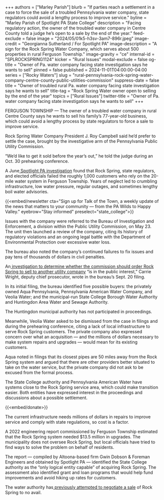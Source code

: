 +++
authors = ["Marley Parish"]
blurb = "If parties reach a settlement in a case to force the sale of a troubled Pennsylvania water company, state regulators could avoid a lengthy process to improve service."
byline = "Marley Parish of Spotlight PA State College"
description = "Facing regulatory action, the owner of the troubled water company in Centre County told a judge he’s open to a sale by the end of the year."
feed-exclude = false
image = "2024/05/01k5-h3sv-3am7-896r.jpeg"
image-credit = "Georgianna Sutherland / For Spotlight PA"
image-description = "A sign for the Rock Spring Water Company, which serves about 500 properties in rural Ferguson Township."
image-gravity = "ce"
internal-id = "SPLROCKSPRING1124"
kicker = "Rural Issues"
modal-exclude = false
og-title = "Owner of Pa. water company facing state investigation says he wants to sell"
pinned = false
published = 2024-11-01T04:00:00-04:00
series = ["Rocky Waters"]
slug = "rural-pennsylvania-rock-spring-water-company-centre-county-public-utilities-commission"
suppress-date = false
title = "Owner of troubled rural Pa. water company facing state investigation says he wants to sell"
title-tag = "Rock Spring Water owner open to selling by the end of the year"
topics = ["Rural Issues"]
twitter-title = "Owner of Pa. water company facing state investigation says he wants to sell"
+++

FERGUSON TOWNSHIP — The owner of a troubled water company in rural Centre County says he wants to sell his family’s 77-year-old business, which could avoid a lengthy process by state regulators to force a sale to improve service.

Rock Spring Water Company President J. Roy Campbell said he’d prefer to settle the case, brought by the investigative arm of the Pennsylvania Public Utility Commission.

“We’d like to get it sold before the year’s out,” he told the judge during an Oct. 30 prehearing conference.

A June<a href="https://www.spotlightpa.org/statecollege/2024/06/pennsylvania-rock-spring-water-company-ferguson-township-environment-utilities/"> Spotlight PA investigation</a> found that Rock Spring, state regulators, and elected officials failed the roughly 1,000 customers who rely on the 20-mile water system in Ferguson Township. Years of neglect led to crumbling infrastructure, low water pressure, regular outages, and sometimes lengthy boil water advisories.

{{<embed/newsletter cta="Sign up for Talk of the Town, a weekly update of the news that matters to your community — from the PA Wilds to Happy Valley." eyebrow="Stay informed" preselect="state_college">}}

Issues with the company were referred to the Bureau of Investigation and Enforcement, a division within the Public Utility Commission, on May 23. The unit then launched a review of the company, citing its history of regulatory violations and an ongoing legal battle with the Department of Environmental Protection over excessive water loss.

The bureau also noted the company’s continued failures to fix issues and pay tens of thousands of dollars in civil penalties.

An<a href="https://www.spotlightpa.org/statecollege/2024/09/rural-pennsylvania-rock-spring-water-company-centre-county-public-utilities-commission/"> investigation to determine whether the commission should order Rock Spring to sell to another utility company</a> “is in the public interest,” Carrie Wright, deputy chief prosecutor, wrote in the bureau’s Sept. 20 filing.

In its initial filing, the bureau identified five possible buyers: the privately owned Aqua Pennsylvania, Pennsylvania American Water Company, and Veolia Water; and the municipal-run State College Borough Water Authority and Huntingdon Area Water and Sewage Authority.

The Huntingdon municipal authority has not participated in proceedings.

Meanwhile, Veolia Water asked to be dismissed from the case in filings and during the prehearing conference, citing a lack of local infrastructure to serve Rock Spring customers. The private company also expressed concern over what an acquisition — and the millions of dollars necessary to make system repairs and upgrades — would mean for its existing customers.

Aqua noted in filings that its closest pipes are 50 miles away from the Rock Spring system and argued that there are other providers better situated to take on the water service, but the private company did not ask to be excused from the formal process.

The State College authority and Pennsylvania American Water have systems close to the Rock Spring service area, which could make transition easier. Both entities have expressed interest in the proceedings and discussions about a possible settlement.

{{<embed/donate>}}

The current infrastructure needs millions of dollars in repairs to improve service and comply with state regulations, so cost is a factor.

A 2022 engineering report commissioned by Ferguson Township estimated that the Rock Spring system needed $13.5 million in upgrades. The municipality does not oversee Rock Spring, but local officials have tried to find ways to solve the problem on behalf of residents.

The report — compiled by Altoona-based firm Gwin Dobson &amp; Foreman Engineers and obtained by Spotlight PA — identified the State College authority as the “only logical entity capable” of acquiring Rock Spring. The assessment also identified grant and loan programs that would help fund improvements and avoid hiking up rates for customers.

The water authority has<a href="https://www.spotlightpa.org/statecollege/2024/07/rural-pennsylvania-rock-spring-water-company-state-college-centre-county/"> previously attempted to negotiate a sale</a> of Rock Spring to no avail.

